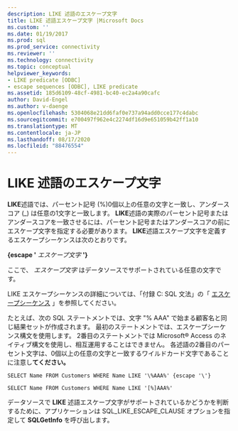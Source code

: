 ```yaml
---
description: LIKE 述語のエスケープ文字
title: LIKE 述語エスケープ文字 |Microsoft Docs
ms.custom: ''
ms.date: 01/19/2017
ms.prod: sql
ms.prod_service: connectivity
ms.reviewer: ''
ms.technology: connectivity
ms.topic: conceptual
helpviewer_keywords:
- LIKE predicate [ODBC]
- escape sequences [ODBC], LIKE predicate
ms.assetid: 185d6109-48cf-4981-bc40-ec2a4a90cafc
author: David-Engel
ms.author: v-daenge
ms.openlocfilehash: 5304068e21dd6faf0e737a94add0cce177c4dabc
ms.sourcegitcommit: e700497f962e4c2274df16d9e651059b42ff1a10
ms.translationtype: MT
ms.contentlocale: ja-JP
ms.lasthandoff: 08/17/2020
ms.locfileid: "88476554"
---
```

# <a name="like-predicate-escape-character"></a>LIKE 述語のエスケープ文字
**LIKE**述語では、パーセント記号 (%)0個以上の任意の文字と一致し、アンダースコア (_) は任意の1文字と一致します。 **LIKE**述語の実際のパーセント記号またはアンダースコアを一致させるには、パーセント記号またはアンダースコアの前にエスケープ文字を指定する必要があります。 **LIKE**述語エスケープ文字を定義するエスケープシーケンスは次のとおりです。  
  
 **{escape '** *エスケープ文字* **'}**  
  
 ここで、 *エスケープ文字* はデータソースでサポートされている任意の文字です。  
  
 LIKE エスケープシーケンスの詳細については、「付録 C: SQL 文法」の「 [エスケープシーケンス](../../../odbc/reference/appendixes/like-escape-sequence.md) 」を参照してください。  
  
 たとえば、次の SQL ステートメントでは、文字 "% AAA" で始まる顧客名と同じ結果セットが作成されます。 最初のステートメントでは、エスケープシーケンス構文を使用します。 2番目のステートメントでは Microsoft® Access のネイティブ構文を使用し、相互運用することはできません。 各述語の2番目のパーセント文字は、0個以上の任意の文字と一致するワイルドカード文字であることに注意し**てください。**  
  
```  
SELECT Name FROM Customers WHERE Name LIKE '\%AAA%' {escape '\'}  
  
SELECT Name FROM Customers WHERE Name LIKE '[%]AAA%'  
```  
  
 データソースで **LIKE** 述語エスケープ文字がサポートされているかどうかを判断するために、アプリケーションは SQL_LIKE_ESCAPE_CLAUSE オプションを指定して **SQLGetInfo** を呼び出します。
